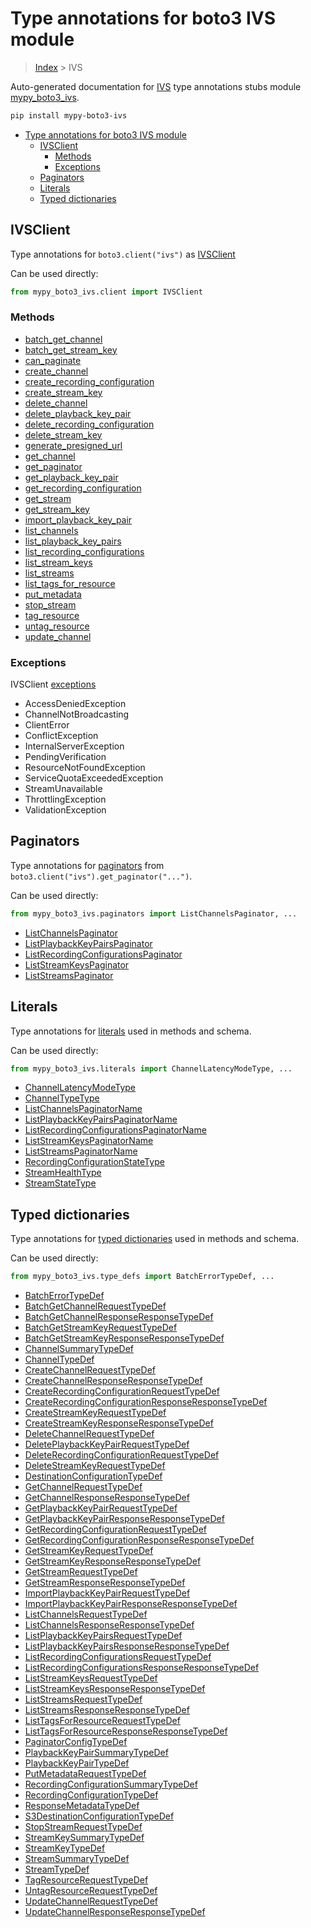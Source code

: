 # Type annotations for boto3 IVS module

> [Index](..) > IVS

Auto-generated documentation for
[IVS](https://boto3.amazonaws.com/v1/documentation/api/latest/reference/services/ivs.html#IVS)
type annotations stubs module
[mypy_boto3_ivs](https://pypi.org/project/mypy-boto3-ivs/).

```bash
pip install mypy-boto3-ivs
```

- [Type annotations for boto3 IVS module](#type-annotations-for-boto3-ivs-module)
  - [IVSClient](#ivsclient)
    - [Methods](#methods)
    - [Exceptions](#exceptions)
  - [Paginators](#paginators)
  - [Literals](#literals)
  - [Typed dictionaries](#typed-dictionaries)

## IVSClient

Type annotations for `boto3.client("ivs")` as [IVSClient](./client.md)

Can be used directly:

```python
from mypy_boto3_ivs.client import IVSClient
```

### Methods

- [batch_get_channel](./client.md#batch_get_channel)
- [batch_get_stream_key](./client.md#batch_get_stream_key)
- [can_paginate](./client.md#can_paginate)
- [create_channel](./client.md#create_channel)
- [create_recording_configuration](./client.md#create_recording_configuration)
- [create_stream_key](./client.md#create_stream_key)
- [delete_channel](./client.md#delete_channel)
- [delete_playback_key_pair](./client.md#delete_playback_key_pair)
- [delete_recording_configuration](./client.md#delete_recording_configuration)
- [delete_stream_key](./client.md#delete_stream_key)
- [generate_presigned_url](./client.md#generate_presigned_url)
- [get_channel](./client.md#get_channel)
- [get_paginator](./client.md#get_paginator)
- [get_playback_key_pair](./client.md#get_playback_key_pair)
- [get_recording_configuration](./client.md#get_recording_configuration)
- [get_stream](./client.md#get_stream)
- [get_stream_key](./client.md#get_stream_key)
- [import_playback_key_pair](./client.md#import_playback_key_pair)
- [list_channels](./client.md#list_channels)
- [list_playback_key_pairs](./client.md#list_playback_key_pairs)
- [list_recording_configurations](./client.md#list_recording_configurations)
- [list_stream_keys](./client.md#list_stream_keys)
- [list_streams](./client.md#list_streams)
- [list_tags_for_resource](./client.md#list_tags_for_resource)
- [put_metadata](./client.md#put_metadata)
- [stop_stream](./client.md#stop_stream)
- [tag_resource](./client.md#tag_resource)
- [untag_resource](./client.md#untag_resource)
- [update_channel](./client.md#update_channel)

### Exceptions

IVSClient [exceptions](./client.md#exceptions)

- AccessDeniedException
- ChannelNotBroadcasting
- ClientError
- ConflictException
- InternalServerException
- PendingVerification
- ResourceNotFoundException
- ServiceQuotaExceededException
- StreamUnavailable
- ThrottlingException
- ValidationException

## Paginators

Type annotations for [paginators](./paginators.md) from
`boto3.client("ivs").get_paginator("...")`.

Can be used directly:

```python
from mypy_boto3_ivs.paginators import ListChannelsPaginator, ...
```

- [ListChannelsPaginator](./paginators.md#listchannelspaginator)
- [ListPlaybackKeyPairsPaginator](./paginators.md#listplaybackkeypairspaginator)
- [ListRecordingConfigurationsPaginator](./paginators.md#listrecordingconfigurationspaginator)
- [ListStreamKeysPaginator](./paginators.md#liststreamkeyspaginator)
- [ListStreamsPaginator](./paginators.md#liststreamspaginator)

## Literals

Type annotations for [literals](./literals.md) used in methods and schema.

Can be used directly:

```python
from mypy_boto3_ivs.literals import ChannelLatencyModeType, ...
```

- [ChannelLatencyModeType](./literals.md#channellatencymodetype)
- [ChannelTypeType](./literals.md#channeltypetype)
- [ListChannelsPaginatorName](./literals.md#listchannelspaginatorname)
- [ListPlaybackKeyPairsPaginatorName](./literals.md#listplaybackkeypairspaginatorname)
- [ListRecordingConfigurationsPaginatorName](./literals.md#listrecordingconfigurationspaginatorname)
- [ListStreamKeysPaginatorName](./literals.md#liststreamkeyspaginatorname)
- [ListStreamsPaginatorName](./literals.md#liststreamspaginatorname)
- [RecordingConfigurationStateType](./literals.md#recordingconfigurationstatetype)
- [StreamHealthType](./literals.md#streamhealthtype)
- [StreamStateType](./literals.md#streamstatetype)

## Typed dictionaries

Type annotations for [typed dictionaries](./type_defs.md) used in methods and
schema.

Can be used directly:

```python
from mypy_boto3_ivs.type_defs import BatchErrorTypeDef, ...
```

- [BatchErrorTypeDef](./type_defs.md#batcherrortypedef)
- [BatchGetChannelRequestTypeDef](./type_defs.md#batchgetchannelrequesttypedef)
- [BatchGetChannelResponseResponseTypeDef](./type_defs.md#batchgetchannelresponseresponsetypedef)
- [BatchGetStreamKeyRequestTypeDef](./type_defs.md#batchgetstreamkeyrequesttypedef)
- [BatchGetStreamKeyResponseResponseTypeDef](./type_defs.md#batchgetstreamkeyresponseresponsetypedef)
- [ChannelSummaryTypeDef](./type_defs.md#channelsummarytypedef)
- [ChannelTypeDef](./type_defs.md#channeltypedef)
- [CreateChannelRequestTypeDef](./type_defs.md#createchannelrequesttypedef)
- [CreateChannelResponseResponseTypeDef](./type_defs.md#createchannelresponseresponsetypedef)
- [CreateRecordingConfigurationRequestTypeDef](./type_defs.md#createrecordingconfigurationrequesttypedef)
- [CreateRecordingConfigurationResponseResponseTypeDef](./type_defs.md#createrecordingconfigurationresponseresponsetypedef)
- [CreateStreamKeyRequestTypeDef](./type_defs.md#createstreamkeyrequesttypedef)
- [CreateStreamKeyResponseResponseTypeDef](./type_defs.md#createstreamkeyresponseresponsetypedef)
- [DeleteChannelRequestTypeDef](./type_defs.md#deletechannelrequesttypedef)
- [DeletePlaybackKeyPairRequestTypeDef](./type_defs.md#deleteplaybackkeypairrequesttypedef)
- [DeleteRecordingConfigurationRequestTypeDef](./type_defs.md#deleterecordingconfigurationrequesttypedef)
- [DeleteStreamKeyRequestTypeDef](./type_defs.md#deletestreamkeyrequesttypedef)
- [DestinationConfigurationTypeDef](./type_defs.md#destinationconfigurationtypedef)
- [GetChannelRequestTypeDef](./type_defs.md#getchannelrequesttypedef)
- [GetChannelResponseResponseTypeDef](./type_defs.md#getchannelresponseresponsetypedef)
- [GetPlaybackKeyPairRequestTypeDef](./type_defs.md#getplaybackkeypairrequesttypedef)
- [GetPlaybackKeyPairResponseResponseTypeDef](./type_defs.md#getplaybackkeypairresponseresponsetypedef)
- [GetRecordingConfigurationRequestTypeDef](./type_defs.md#getrecordingconfigurationrequesttypedef)
- [GetRecordingConfigurationResponseResponseTypeDef](./type_defs.md#getrecordingconfigurationresponseresponsetypedef)
- [GetStreamKeyRequestTypeDef](./type_defs.md#getstreamkeyrequesttypedef)
- [GetStreamKeyResponseResponseTypeDef](./type_defs.md#getstreamkeyresponseresponsetypedef)
- [GetStreamRequestTypeDef](./type_defs.md#getstreamrequesttypedef)
- [GetStreamResponseResponseTypeDef](./type_defs.md#getstreamresponseresponsetypedef)
- [ImportPlaybackKeyPairRequestTypeDef](./type_defs.md#importplaybackkeypairrequesttypedef)
- [ImportPlaybackKeyPairResponseResponseTypeDef](./type_defs.md#importplaybackkeypairresponseresponsetypedef)
- [ListChannelsRequestTypeDef](./type_defs.md#listchannelsrequesttypedef)
- [ListChannelsResponseResponseTypeDef](./type_defs.md#listchannelsresponseresponsetypedef)
- [ListPlaybackKeyPairsRequestTypeDef](./type_defs.md#listplaybackkeypairsrequesttypedef)
- [ListPlaybackKeyPairsResponseResponseTypeDef](./type_defs.md#listplaybackkeypairsresponseresponsetypedef)
- [ListRecordingConfigurationsRequestTypeDef](./type_defs.md#listrecordingconfigurationsrequesttypedef)
- [ListRecordingConfigurationsResponseResponseTypeDef](./type_defs.md#listrecordingconfigurationsresponseresponsetypedef)
- [ListStreamKeysRequestTypeDef](./type_defs.md#liststreamkeysrequesttypedef)
- [ListStreamKeysResponseResponseTypeDef](./type_defs.md#liststreamkeysresponseresponsetypedef)
- [ListStreamsRequestTypeDef](./type_defs.md#liststreamsrequesttypedef)
- [ListStreamsResponseResponseTypeDef](./type_defs.md#liststreamsresponseresponsetypedef)
- [ListTagsForResourceRequestTypeDef](./type_defs.md#listtagsforresourcerequesttypedef)
- [ListTagsForResourceResponseResponseTypeDef](./type_defs.md#listtagsforresourceresponseresponsetypedef)
- [PaginatorConfigTypeDef](./type_defs.md#paginatorconfigtypedef)
- [PlaybackKeyPairSummaryTypeDef](./type_defs.md#playbackkeypairsummarytypedef)
- [PlaybackKeyPairTypeDef](./type_defs.md#playbackkeypairtypedef)
- [PutMetadataRequestTypeDef](./type_defs.md#putmetadatarequesttypedef)
- [RecordingConfigurationSummaryTypeDef](./type_defs.md#recordingconfigurationsummarytypedef)
- [RecordingConfigurationTypeDef](./type_defs.md#recordingconfigurationtypedef)
- [ResponseMetadataTypeDef](./type_defs.md#responsemetadatatypedef)
- [S3DestinationConfigurationTypeDef](./type_defs.md#s3destinationconfigurationtypedef)
- [StopStreamRequestTypeDef](./type_defs.md#stopstreamrequesttypedef)
- [StreamKeySummaryTypeDef](./type_defs.md#streamkeysummarytypedef)
- [StreamKeyTypeDef](./type_defs.md#streamkeytypedef)
- [StreamSummaryTypeDef](./type_defs.md#streamsummarytypedef)
- [StreamTypeDef](./type_defs.md#streamtypedef)
- [TagResourceRequestTypeDef](./type_defs.md#tagresourcerequesttypedef)
- [UntagResourceRequestTypeDef](./type_defs.md#untagresourcerequesttypedef)
- [UpdateChannelRequestTypeDef](./type_defs.md#updatechannelrequesttypedef)
- [UpdateChannelResponseResponseTypeDef](./type_defs.md#updatechannelresponseresponsetypedef)
